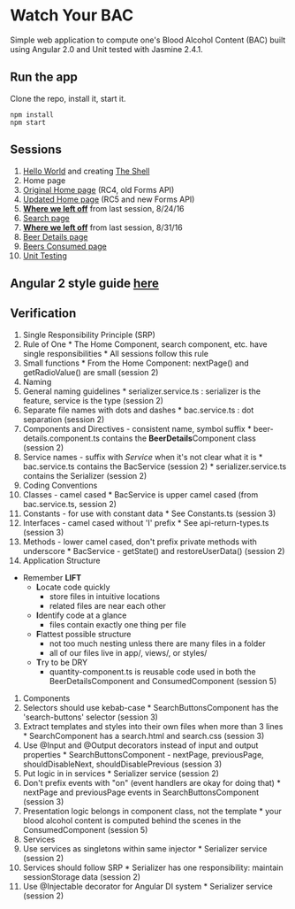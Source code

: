 # Watch Your BAC

Simple web application to compute one's Blood Alcohol Content (BAC) built using Angular 2.0 and Unit tested with Jasmine 2.4.1.

## Run the app

Clone the repo, install it, start it.

```
npm install
npm start
```

## Sessions

1. [Hello World](http://plnkr.co/edit/jcDMNeNrgOhAxvo6QFGi?p=preview) and creating [The Shell](http://plnkr.co/edit/Te07jE3fttP7XgQAiAjx?p=preview)
1. Home page
  1. [Original Home page](http://plnkr.co/edit/xBUBLzztIT4RBQHgUHVB?p=preview) (RC4, old Forms API)
  1. [Updated Home page](http://plnkr.co/edit/4a7GFPDubSZFBVKKgkZs?p=preview) (RC5 and new Forms API)
  1. [**Where we left off**](http://plnkr.co/edit/4zIxVyOzI7vAKlBQmSGh?p=preview) from last session, 8/24/16
1. [Search page](http://plnkr.co/edit/3Ersc8BTwudRC9cnaLYs?p=preview)
2. [**Where we left off**](http://plnkr.co/edit/3XHWiMkBnsjXwj4dCnQj) from last session, 8/31/16
1. [Beer Details page](https://plnkr.co/edit/NbIKgUr3DUYcEkdxMoJG?p=preview)
1. [Beers Consumed page](http://plnkr.co/edit/HuIhAfsRCDz7iF0C6HWd?p=preview)
1. [Unit Testing](http://plnkr.co/edit/kwbzi9FZyXro85fSBFxF?p=preview)

## Angular 2 style guide [here](https://angular.io/docs/ts/latest/guide/style-guide.html)

## Verification

1. Single Responsibility Principle (SRP)
  1. Rule of One
    * The Home Component, search component, etc. have single responsibilities
    * All sessions follow this rule
  1. Small functions
    * From the Home Component: nextPage() and getRadioValue() are small (session 2)
1. Naming
  1. General naming guidelines
    * serializer.service.ts : serializer is the feature, service is the type (session 2)
  1. Separate file names with dots and dashes
    * bac.service.ts : dot separation (session 2)
  1. Components and Directives - consistent name, symbol suffix
    * beer-details.component.ts contains the **BeerDetails**Component class (session 2)
  1. Service names - suffix with *Service* when it's not clear what it is
    * bac.service.ts contains the BacService (session 2)
    * serializer.service.ts contains the Serializer (session 2)
1. Coding Conventions
  1. Classes - camel cased
    * BacService is upper camel cased (from bac.service.ts, session 2)
  1. Constants - for use with constant data
    * See Constants.ts (session 3)
  1. Interfaces - camel cased without 'I' prefix
    * See api-return-types.ts (session 3)
  1. Methods - lower camel cased, don't prefix private methods with underscore
    * BacService - getState() and restoreUserData() (session 2)
1. Application Structure
  * Remember **LIFT**
    * **L**ocate code quickly
      * store files in intuitive locations
      * related files are near each other
    * **I**dentify code at a glance
      * files contain exactly one thing per file
    * **F**lattest possible structure
      * not too much nesting unless there are many files in a folder
      * all of our files live in app/, views/, or styles/
    * **T**ry to be DRY
      * quantity-component.ts is reusable code used in both the BeerDetailsComponent and ConsumedComponent (session 5)
1. Components
  1. Selectors should use kebab-case
    * SearchButtonsComponent has the 'search-buttons' selector (session 3)
  1. Extract templates and styles into their own files when more than 3 lines
    * SearchComponent has a search.html and search.css (session 3)
  1. Use @Input and @Output decorators instead of input and output properties
    * SearchButtonsComponent - nextPage, previousPage, shouldDisableNext, shouldDisablePrevious (session 3)
  1. Put logic in in services
    * Serializer service (session 2)
  1. Don't prefix events with "on" (event handlers are okay for doing that)
    * nextPage and previousPage events in SearchButtonsComponent (session 3)
  1. Presentation logic belongs in component class, not the template
    * your blood alcohol content is computed behind the scenes in the ConsumedComponent (session 5)
1. Services
  1. Use services as singletons within same injector
    * Serializer service (session 2)
  1. Services should follow SRP
    * Serializer has one responsibility: maintain sessionStorage data (session 2)
  1. Use @Injectable decorator for Angular DI system
    * Serializer service (session 2)
